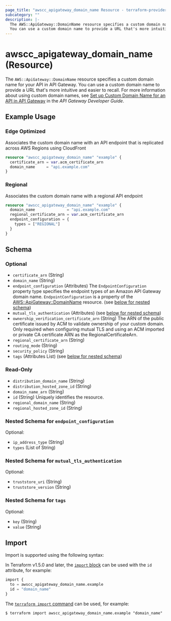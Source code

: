 ```yaml
---
page_title: "awscc_apigateway_domain_name Resource - terraform-provider-awscc"
subcategory: ""
description: |-
  The AWS::ApiGateway::DomainName resource specifies a custom domain name for your API in API Gateway.
  You can use a custom domain name to provide a URL that's more intuitive and easier to recall. For more information about using custom domain names, see Set up Custom Domain Name for an API in API Gateway https://docs.aws.amazon.com/apigateway/latest/developerguide/how-to-custom-domains.html in the API Gateway Developer Guide.
---
```


# awscc_apigateway_domain_name (Resource)

The ``AWS::ApiGateway::DomainName`` resource specifies a custom domain name for your API in API Gateway.
 You can use a custom domain name to provide a URL that's more intuitive and easier to recall. For more information about using custom domain names, see [Set up Custom Domain Name for an API in API Gateway](https://docs.aws.amazon.com/apigateway/latest/developerguide/how-to-custom-domains.html) in the *API Gateway Developer Guide*.

## Example Usage

### Edge Optimized 
Associates the custom domain name with an API endpoint that is replicated across AWS Regions using CloudFront
```terraform
resource "awscc_apigateway_domain_name" "example" {
  certificate_arn = var.acm_certificate_arn
  domain_name     = "api.example.com"
}
```

### Regional
Associates the custom domain name with a regional API endpoint
```terraform
resource "awscc_apigateway_domain_name" "example" {
  domain_name              = "api.example.com"
  regional_certificate_arn = var.acm_certificate_arn
  endpoint_configuration = {
    types = ["REGIONAL"]
  }
}
```

<!-- schema generated by tfplugindocs -->
## Schema

### Optional

- `certificate_arn` (String)
- `domain_name` (String)
- `endpoint_configuration` (Attributes) The ``EndpointConfiguration`` property type specifies the endpoint types of an Amazon API Gateway domain name.
 ``EndpointConfiguration`` is a property of the [AWS::ApiGateway::DomainName](https://docs.aws.amazon.com/AWSCloudFormation/latest/UserGuide/aws-resource-apigateway-domainname.html) resource. (see [below for nested schema](#nestedatt--endpoint_configuration))
- `mutual_tls_authentication` (Attributes) (see [below for nested schema](#nestedatt--mutual_tls_authentication))
- `ownership_verification_certificate_arn` (String) The ARN of the public certificate issued by ACM to validate ownership of your custom domain. Only required when configuring mutual TLS and using an ACM imported or private CA certificate ARN as the RegionalCertificateArn.
- `regional_certificate_arn` (String)
- `routing_mode` (String)
- `security_policy` (String)
- `tags` (Attributes List) (see [below for nested schema](#nestedatt--tags))

### Read-Only

- `distribution_domain_name` (String)
- `distribution_hosted_zone_id` (String)
- `domain_name_arn` (String)
- `id` (String) Uniquely identifies the resource.
- `regional_domain_name` (String)
- `regional_hosted_zone_id` (String)

<a id="nestedatt--endpoint_configuration"></a>
### Nested Schema for `endpoint_configuration`

Optional:

- `ip_address_type` (String)
- `types` (List of String)


<a id="nestedatt--mutual_tls_authentication"></a>
### Nested Schema for `mutual_tls_authentication`

Optional:

- `truststore_uri` (String)
- `truststore_version` (String)


<a id="nestedatt--tags"></a>
### Nested Schema for `tags`

Optional:

- `key` (String)
- `value` (String)

## Import

Import is supported using the following syntax:

In Terraform v1.5.0 and later, the [`import` block](https://developer.hashicorp.com/terraform/language/import) can be used with the `id` attribute, for example:

```terraform
import {
  to = awscc_apigateway_domain_name.example
  id = "domain_name"
}
```

The [`terraform import` command](https://developer.hashicorp.com/terraform/cli/commands/import) can be used, for example:

```shell
$ terraform import awscc_apigateway_domain_name.example "domain_name"
```

